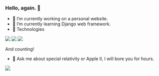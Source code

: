 ### Hello, again. 👋

- 🔭 I’m currently working on a personal website.
- 🌱 I’m currently learning Django web framework.
- :floppy_disk: Technologies  
  
![](https://img.shields.io/badge/-Python-yellow?style=for-the-badge&logo=python) ![](https://img.shields.io/badge/-HTML-important?style=for-the-badge&logo=html5) ![](https://img.shields.io/badge/-CSS-green?style=for-the-badge&logo=css3)
  
And counting!
- :speech_balloon: Ask me about special relativity or Apple II, I will bore you for hours.

<img src="https://github-readme-stats.vercel.app/api/top-langs?username=igorstalmach&layout=compact&theme=dark"/>
